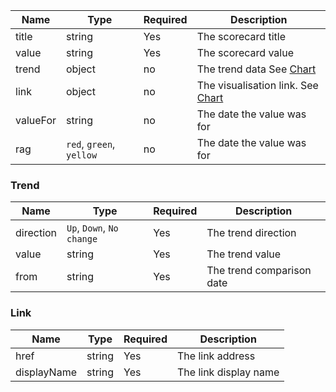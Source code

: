 | Name        | Type    | Required | Description                                                |
| ------------| ------- | -------- | ---------------------------------------------------------- |
| title       | string  | Yes      |  The scorecard title                                       |
| value       | string  | Yes      |  The scorecard value                                       |
| trend       | object  | no       |  The trend data See [Chart](#trend)                        |
| link        | object  | no       |  The visualisation link. See [Chart](#link)                |
| valueFor    | string  | no       |  The date the value was for                                |
| rag         | `red`, `green`, `yellow`  | no      |  The date the value was for               |

### Trend

| Name        | Type      | Required | Description                                                  |
| ------------| ----------| -------- | ------------------------------------------------------------ |
| direction   | `Up`, `Down`, `No change`    | Yes      | The trend direction                       |
| value       | string    | Yes      | The trend value                                              |
| from        | string    | Yes      | The trend comparison date                                    |

### Link

| Name        | Type      | Required | Description                                    |
| ------------| --------- | -------- | ---------------------------------------------- |
| href        | string    | Yes      | The link address                               |
| displayName | string    | Yes      | The link display name                          |
